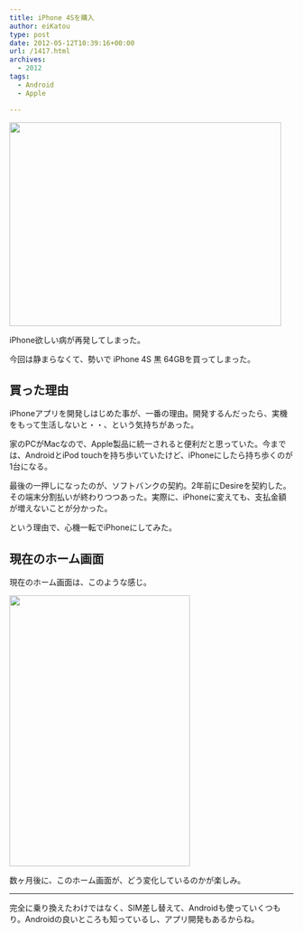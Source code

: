 ```yaml
---
title: iPhone 4Sを購入
author: eiKatou
type: post
date: 2012-05-12T10:39:16+00:00
url: /1417.html
archives:
  - 2012
tags:
  - Android
  - Apple

---
```

[<img src="http://eikatou.net/blog/wp-content/blog/uploads/2012/05/20120512a.jpg" alt="" title="20120512a" width="482" height="361" class="alignnone size-full wp-image-1418" srcset="/blog/uploads/2012/05/20120512a.jpg 482w, /blog/uploads/2012/05/20120512a-300x224.jpg 300w, /blog/uploads/2012/05/20120512a-400x300.jpg 400w" sizes="(max-width: 482px) 100vw, 482px" />][1]
  
iPhone欲しい病が再発してしまった。
  
今回は静まらなくて、勢いで iPhone 4S 黒 64GBを買ってしまった。 

## 買った理由

iPhoneアプリを開発しはじめた事が、一番の理由。開発するんだったら、実機をもって生活しないと・・、という気持ちがあった。

家のPCがMacなので、Apple製品に統一されると便利だと思っていた。今までは、AndroidとiPod touchを持ち歩いていたけど、iPhoneにしたら持ち歩くのが1台になる。

最後の一押しになったのが、ソフトバンクの契約。2年前にDesireを契約した。その端末分割払いが終わりつつあった。実際に、iPhoneに変えても、支払金額が増えないことが分かった。

という理由で、心機一転でiPhoneにしてみた。

## 現在のホーム画面

現在のホーム画面は、このような感じ。
  
[<img src="http://eikatou.net/blog/wp-content/blog/uploads/2012/05/20120512b.png" alt="" title="20120512b" width="320" height="480" class="alignnone size-full wp-image-1421" srcset="/blog/uploads/2012/05/20120512b.png 320w, /blog/uploads/2012/05/20120512b-200x300.png 200w" sizes="(max-width: 320px) 100vw, 320px" />][2]

数ヶ月後に、このホーム画面が、どう変化しているのかが楽しみ。

* * *

完全に乗り換えたわけではなく、SIM差し替えて、Androidも使っていくつもり。Androidの良いところも知っているし、アプリ開発もあるからね。

 [1]: http://eikatou.net/blog/wp-content/blog/uploads/2012/05/20120512a.jpg
 [2]: http://eikatou.net/blog/wp-content/blog/uploads/2012/05/20120512b.png
